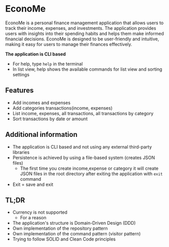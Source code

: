 # EconoMe
EconoMe is a personal finance management application that allows users to track their income, expenses, and investments. The application provides users with insights into their spending habits and helps them make informed financial decisions. EconoMe is designed to be user-friendly and intuitive, making it easy for users to manage their finances effectively.

**The application is CLI based**
- For help, type `help` in the terminal
- In list view, help shows the available commands for list view and sorting settings
## Features
- Add incomes and expenses
- Add categories transactions(income, expenses)
- List income, expenses, all transactions, all transactions by category
- Sort transactions by date or amount

## Additional information
- The application is CLI based and not using any external third-party libraries
- Persistence is achieved by using a file-based system (creates JSON files)
  - The first time you create income,expense or category it will create JSON files in the root directory after exiting the application with `exit` command
- Exit = save and exit

## TL;DR
- Currency is not supported
  - For a reason
- The application's structure is Domain-Driven Design (DDD)
- Own implementation of the repository pattern
- Own implementation of the command pattern (visitor pattern)
- Trying to follow SOLID and Clean Code principles

